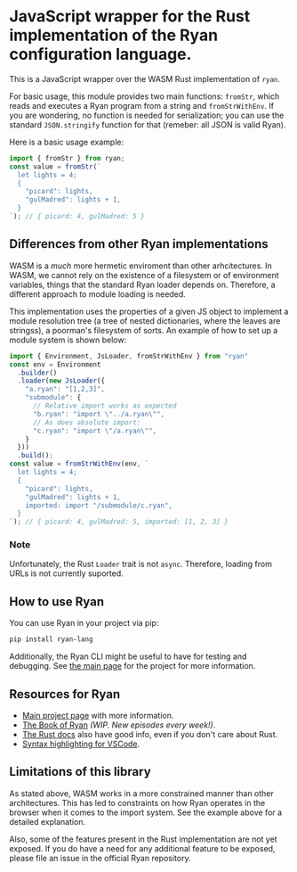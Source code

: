 # JavaScript wrapper for the Rust implementation of the Ryan configuration language.

This is a JavaScript wrapper over the WASM Rust implementation of `ryan`.

For basic usage, this module provides two main functions: `fromStr`, which reads
and executes a Ryan program from a string and `fromStrWithEnv`. If you are wondering, no
function is needed for serialization; you can use the standard `JSON.stringify` function
for that (remeber: all JSON is valid Ryan).

Here is a basic usage example:
```javascript
import { fromStr } from ryan;
const value = fromStr(`
  let lights = 4;
  {
    "picard": lights,
    "gulMadred": lights + 1,
  }
`); // { picard: 4, gulMadred: 5 }
```

## Differences from other Ryan implementations

WASM is a _much_ more hermetic enviroment than other arhcitectures. In WASM, we cannot
rely on the existence of a filesystem or of environment variables, things that the
standard Ryan loader depends on. Therefore, a different approach to module loading is
needed.

This implementation uses the properties of a given JS object to implement a
module resolution tree (a tree of nested dictionaries, where the leaves are stringss),
a poorman's filesystem of sorts. An example of how to set up a module system is shown
below:

```javascript
import { Environment, JsLoader, fromStrWithEnv } from "ryan"
const env = Environment
  .builder()
  .loader(new JsLoader({
    "a.ryan": "[1,2,3]",
    "submodule": {
      // Relative import works as expected
      "b.ryan": "import \"../a.ryan\"",
      // As does absolute import:
      "c.ryan": "import \"/a.ryan\"",
    }
  }))
  .build();
const value = fromStrWithEnv(env, `
  let lights = 4;
  {
    "picard": lights,
    "gulMadred": lights + 1,
    imported: import "/submodule/c.ryan",
  }
`); // { picard: 4, gulMadred: 5, imported: [1, 2, 3] }
```

### Note

Unfortunately, the Rust `Loader` trait is not `async`. Therefore, loading from URLs is
not currently suported.


## How to use Ryan

You can use Ryan in your project via pip:
```bash
pip install ryan-lang
```
Additionally, the Ryan CLI might be useful to have for testing and debugging. See 
[the main page](https://github.com/tokahuke/ryan) for the project for more information.

## Resources for Ryan

* [Main project page](https://github.com/tokahuke/ryan) with more information.
* [The Book of Ryan](https://tokahuke.github.io/book-of-ryan/) _(WIP. New episodes every week!)_.
* [The Rust docs](https://docs.rs/ryan) also have good info, even if you don't care about Rust.
* [Syntax highlighting for VSCode](https://marketplace.visualstudio.com/items?itemName=PedroBArruda.ryan-syntax-highlighting).

## Limitations of this library

As stated above, WASM works in a more constrained manner than other architectures. This
has led to constraints on how Ryan operates in the browser when it comes to the import
system. See the example above for a detailed explanation.

Also, some of the features present in the Rust implementation are not yet exposed. If you
do have a need for any additional feature to be exposed, please file an issue in the
official Ryan repository.
